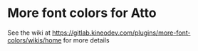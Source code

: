 # More font colors for Atto

See the wiki at https://gitlab.kineodev.com/plugins/more-font-colors/wikis/home for more details
